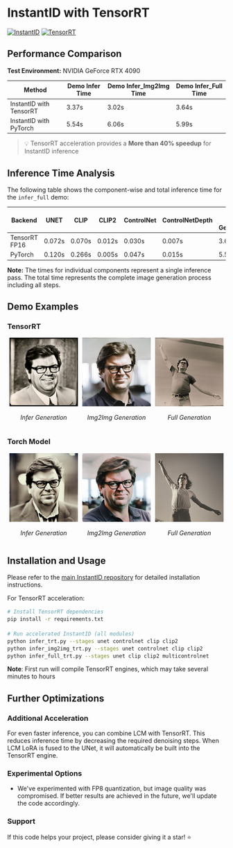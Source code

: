 # InstantID with TensorRT

[![InstantID](https://img.shields.io/badge/InstantID-v1.0-blue)](https://github.com/InstantID/InstantID)
[![TensorRT](https://img.shields.io/badge/TensorRT-acceleration-green)](https://developer.nvidia.com/tensorrt)

## Performance Comparison

**Test Environment:** NVIDIA GeForce RTX 4090

| Method | Demo Infer Time | Demo Infer_Img2Img Time | Demo Infer_Full Time |
|--------|----------------|----------------|----------------|
| InstantID with TensorRT | 3.37s | 3.02s |3.64s |
| InstantID with PyTorch | 5.54s |6.06s |5.99s |

> 💡 TensorRT acceleration provides a **More than 40% speedup** for InstantID inference

## Inference Time Analysis

The following table shows the component-wise and total inference time for the `infer_full` demo:

| Backend | UNET | CLIP | CLIP2 | ControlNet | ControlNetDepth | Total Image Generation |
|---------|------|------|-------|------------|-----------------|------------------------|
| TensorRT FP16 | 0.072s | 0.070s | 0.012s | 0.030s | 0.007s | 3.64s |
| PyTorch | 0.120s | 0.266s | 0.005s | 0.047s | 0.015s | 5.53s |

**Note:** The times for individual components represent a single inference pass. The total time represents the complete image generation process including all steps.


## Demo Examples
### TensorRT
<div align="center">
  <div style="display: flex; justify-content: space-between; margin-bottom: 20px;">
    <div style="flex: 1; margin: 0 5px;">
      <img src="assets/result_infer_trt.jpg" alt="Infer Generation" width="100%"/>
      <p><em>Infer Generation</em></p>
    </div>
    <div style="flex: 1; margin: 0 5px;">
      <img src="assets/result_infer_img2img_trt.jpg" alt="Img2Img Generation" width="100%"/>
      <p><em>Img2Img Generation</em></p>
    </div>
    <div style="flex: 1; margin: 0 5px;">
      <img src="assets/result_full_trt.jpg" alt="Full Generation" width="100%"/>
      <p><em>Full Generation</em></p>
    </div>
  </div>
</div>

### Torch Model
<div align="center">
  <div style="display: flex; justify-content: space-between; margin-bottom: 20px;">
    <div style="flex: 1; margin: 0 5px;">
      <img src="assets/result_infer.jpg" alt="Infer Generation" width="100%"/>
      <p><em>Infer Generation</em></p>
    </div>
    <div style="flex: 1; margin: 0 5px;">
      <img src="assets/result_infer_img2img.jpg" alt="Img2Img Generation" width="100%"/>
      <p><em>Img2Img Generation</em></p>
    </div>
    <div style="flex: 1; margin: 0 5px;">
      <img src="assets/result_full.jpg" alt="Full Generation" width="100%"/>
      <p><em>Full Generation</em></p>
    </div>
  </div>
</div>



## Installation and Usage

Please refer to the [main InstantID repository](https://github.com/InstantID/InstantID) for detailed installation instructions.

For TensorRT acceleration:

```bash
# Install TensorRT dependencies
pip install -r requirements.txt

# Run accelerated InstantID (all modules)
python infer_trt.py --stages unet controlnet clip clip2
python infer_img2img_trt.py --stages unet controlnet clip clip2
python infer_full_trt.py --stages unet clip clip2 multicontrolnet
```

**Note**: First run will compile TensorRT engines, which may take several minutes to hours

## Further Optimizations

### Additional Acceleration
For even faster inference, you can combine LCM with TensorRT. This reduces inference time by decreasing the required denoising steps. When LCM LoRA is fused to the UNet, it will automatically be built into the TensorRT engine.

### Experimental Options
- We've experimented with FP8 quantization, but image quality was compromised. If better results are achieved in the future, we'll update the code accordingly.

### Support
If this code helps your project, please consider giving it a star! ⭐